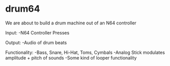 # drum64

We are about to build a drum machine out of an N64 controller
 
Input:
-N64 Controller Presses

Output:
-Audio of drum beats

Functionality: 
-Bass, Snare, Hi-Hat, Toms, Cymbals
-Analog Stick modulates amplitude + pitch of sounds
-Some kind of looper functionality
